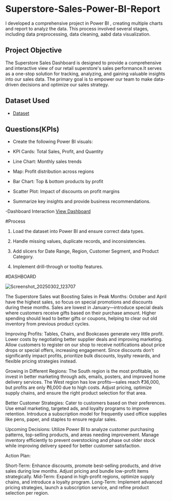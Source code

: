 #  Superstore-Sales-Power-BI-Report
I developed a comprehensive project in Power BI , creating multiple charts and report to analyz the data. This process involved several stages, including data preprocessing, data cleaning, aabd data visualization.
## Project Objective

The Superstore Sales Dashboard is designed to provide a comprehensive and interactive view of our retail superstore's sales performance.It serves as a one-stop solution for tracking, analyzing, and gaining valuable insights into our sales data. The primary goal is to empower our team to make data-driven decisions and optimize our sales strategy.

## Dataset Used

- <a href ="https://github.com/KratiSinghalK2/Superstore-Sales-Powe-BI-Report/blob/main/Superstore_Sales_Dataset%20(1).xlsx">Dataset</a>

## Questions(KPIs)
   
- Create the following Power BI visuals:
  
- KPI Cards: Total Sales, Profit, and Quantity
  
- Line Chart: Monthly sales trends
  
- Map: Profit distribution across regions
  
- Bar Chart: Top & bottom products by profit
  
- Scatter Plot: Impact of discounts on profit margins

- Summarize key insights and provide business recommendations.

-Dashboard Interaction <a href ="https://github.com/KratiSinghalK2/Superstore-Sales-Powe-BI-Report/blob/main/Superstore%20sales%20assignment.pbix"> View Dashboard </a>

 #Process
 
 1. Load the dataset into Power BI and ensure correct data types.
    
 2. Handle missing values, duplicate records, and inconsistencies.
  
 3. Add slicers for Date Range, Region, Customer Segment, and Product Category.
    
 4. Implement drill-through or tooltip features.

#DASHBOARD

![Screenshot_20250302_123707](https://github.com/user-attachments/assets/36f37dd6-6421-40c9-8055-81d5924a743e)

The Superstore Sales wat
Boosting Sales in Peak Months: October and April have the highest sales, so focus on special promotions and discounts during these months. Sales are lowest in January—introduce special deals where customers receive gifts based on their purchase amount. Higher spending should lead to better gifts or coupons, helping to clear out old inventory from previous product cycles.

Improving Profits: Tables, Chairs, and Bookcases generate very little profit. Lower costs by negotiating better supplier deals and improving marketing. Allow customers to register on our shop to receive notifications about price drops or special offers, increasing engagement. Since discounts don’t significantly impact profits, prioritize bulk discounts, loyalty rewards, and flexible pricing strategies instead.

Growing in Different Regions: The South region is the most profitable, so invest in better marketing through ads, emails, posters, and improved home delivery services. The West region has low profits—sales reach ₹36,000, but profits are only ₹6,000 due to high costs. Adjust pricing, optimize supply chains, and ensure the right product selection for that area.

Better Customer Strategies: Cater to customers based on their preferences. Use email marketing, targeted ads, and loyalty programs to improve retention. Introduce a subscription model for frequently used office supplies like pens, paper, and staples to ensure regular sales.

Upcoming Decisions: Utilize Power BI to analyze customer purchasing patterns, top-selling products, and areas needing improvement. Manage inventory efficiently to prevent overstocking and phase out older stock while improving delivery speed for better customer satisfaction.

Action Plan:

Short-Term: Enhance discounts, promote best-selling products, and drive sales during low months. Adjust pricing and bundle low-profit items strategically.
Mid-Term: Expand in high-profit regions, optimize supply chains, and introduce a loyalty program.
Long-Term: Implement advanced pricing strategies, launch a subscription service, and refine product selection per region.
